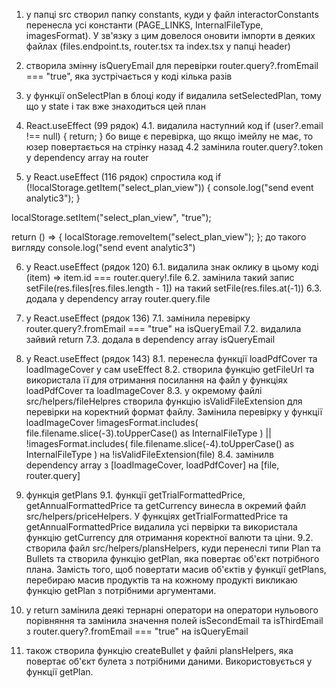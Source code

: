1. у папці src створил папку constants, куди у файл interactorConstants перенесла усі константи (PAGE_LINKS, InternalFileType, imagesFormat). У зв'язку з цим довелося оновити імпорти в деяких файлах (files.endpoint.ts, router.tsx та index.tsx у папці header)

2. створила змінну isQueryEmail для перевірки router.query?.fromEmail === "true", яка зустрічається у коді кілька разів

3. у функції onSelectPlan в блоці коду if видалила setSelectedPlan, тому що у state і так вже знаходиться цей план

4. React.useEffect (99 рядок)
   4.1. видалила наступний код 
 	if (user?.email !== null) {
      	  return;
 	}
бо вище є перевірка, що якщо імейлу не має, то юзер повертається на стрінку назад
   4.2 замінила router.query?.token у dependency array на router

5. у React.useEffect (116 рядок) спростила код 
  if (!localStorage.getItem("select_plan_view")) {
      console.log("send event analytic3");
  }

  localStorage.setItem("select_plan_view", "true");

  return () => {
      localStorage.removeItem("select_plan_view");
  };
до такого вигляду console.log("send event analytic3")

6. у React.useEffect (рядок 120)
   6.1. видалила знак оклику в цьому коді (item) => item.id === router.query!.file
   6.2. замінила такий запис setFile(res.files[res.files.length - 1]) на такий  setFile(res.files.at(-1))
   6.3. додала у dependency array router.query.file

7. у React.useEffect (рядок 136)
   7.1. замінила перевірку router.query?.fromEmail === "true" на isQueryEmail
   7.2. видалила зайвий return
   7.3. додала в dependency array isQueryEmail

8. у React.useEffect (рядок 143)
   8.1. перенесла функції loadPdfCover та loadImageCover у сам useEffect
   8.2. створила функцію getFileUrl та використала її для отримання посилання на файл у функціях loadPdfCover та loadImageCover
   8.3. у окремому файлі src/helpers/fileHelpres створила функцію isValidFileExtension для перевірки на коректний формат файлу.
Замінила перевірку у функції loadImageCover
!imagesFormat.includes(
  file.filename.slice(-3).toUpperCase() as InternalFileType
) ||
!imagesFormat.includes(
  file.filename.slice(-4).toUpperCase() as InternalFileType
) 
на !isValidFileExtension(file)
   8.4. замінилв dependency array з [loadImageCover, loadPdfCover] на [file, router.query]

9. функція getPlans
   9.1. функції getTrialFormattedPrice, getAnnualFormattedPrice та getCurrency винесла в окремий файл src/helpers/priceHelpers. У функціях 
getTrialFormattedPrice та getAnnualFormattedPrice видалила усі первірки та використала функцію getCurrency для отримання коректної валюти 
та ціни.
   9.2. створила файл src/helpers/plansHelpers, куди перенеслі типи Plan та Bullets та створила функцію getPlan, яка повертає об'єкт потрібного плана.
Замість того, щоб повертати масив об'єктів у функції getPlans, перебираю масив продуктів та на кожному продукті викликаю функцію getPlan з потрібними аргументами.

10. у return замінила деякі тернарні оператори на оператори нульового порівняння та замінила значення полей isSecondEmail та isThirdEmail з router.query?.fromEmail === "true" на isQueryEmail

11. також створила функцію createBullet у файлі plansHelpers, яка повертає об'єкт булета з потрібними даними. Використовується у функції getPlan.